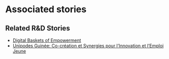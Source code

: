 # Associated stories

<!-- !!DO NOT REMOVE!! start autogenerated hyperlinks -->
## Related R&D Stories
- [Digital Baskets of Empowerment](/RnD-Archive/stories/?doc=Explorers_SLV)
- [Unipodes Guinée: Co-création et Synergies pour l’Innovation et l’Emploi Jeune](/RnD-Archive/stories/?doc=Explorers_GIN)
<!-- !!DO NOT REMOVE!! end autogenerated hyperlinks -->